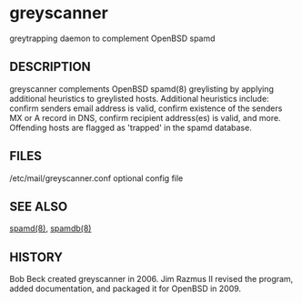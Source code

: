 # greyscanner

greytrapping daemon to complement OpenBSD spamd

## DESCRIPTION

greyscanner complements OpenBSD spamd(8) greylisting by applying
additional heuristics to greylisted hosts. Additional heuristics
include: confirm senders email address is valid, confirm existence of
the senders MX or A record in DNS, confirm recipient address(es) is
valid, and more. Offending hosts are flagged as 'trapped' in the spamd
database.

## FILES

/etc/mail/greyscanner.conf optional config file

## SEE ALSO

[spamd(8)](https://man.openbsd.org/spamd), [spamdb(8)](https://man.openbsd.org/spamdb)

## HISTORY

Bob Beck created greyscanner in 2006.  Jim Razmus II revised the
program, added documentation, and packaged it for OpenBSD in 2009.
